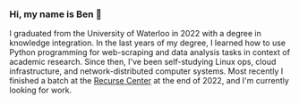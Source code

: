 ### Hi, my name is Ben 👋

I graduated from the University of Waterloo in 2022 with a degree in knowledge integration. In the last years of my degree, I learned how to use Python programming for web-scraping and data analysis tasks in context of academic research. Since then, I've been self-studying Linux ops, cloud infrastructure, and network-distributed computer systems. Most recently I finished a batch at the [Recurse Center](https://www.recurse.com/) at the end of 2022, and I'm currently looking for work.
